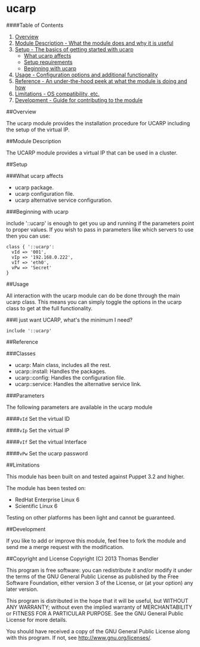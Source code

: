 # ucarp #

####Table of Contents

1. [Overview](#overview)
2. [Module Description - What the module does and why it is useful](#module-description)
3. [Setup - The basics of getting started with ucarp](#setup)
    * [What ucarp affects](#what-ucarp-affects)
    * [Setup requirements](#setup-requirements)
    * [Beginning with ucarp](#beginning-with-ucarp)
4. [Usage - Configuration options and additional functionality](#usage)
5. [Reference - An under-the-hood peek at what the module is doing and how](#reference)
5. [Limitations - OS compatibility, etc.](#limitations)
6. [Development - Guide for contributing to the module](#development)

##Overview

The ucarp module provides the installation procedure for UCARP including the setup of
the virtual IP.

##Module Description

The UCARP module provides a virtual IP that can be used in a cluster.

##Setup

###What ucarp affects

* ucarp package.
* ucarp configuration file.
* ucarp alternative service configuration.

###Beginning with ucarp

include '::ucarp' is enough to get you up and running if the parameters point to
proper values.  If you wish to pass in parameters like which servers to use then you
can use:

```puppet
class { '::ucarp':
  vId => '001',
  vIp => '192.168.0.222',
  vIf => 'eth0',
  vPw => 'Secret'
}
```

##Usage

All interaction with the ucarp module can do be done through the main ucarp class.
This means you can simply toggle the options in the ucarp class to get at the full
functionality.

###I just want UCARP, what's the minimum I need?

```puppet
include '::ucarp'
```

##Reference

###Classes

* ucarp: Main class, includes all the rest.
* ucarp::install: Handles the packages.
* ucarp::config: Handles the configuration file.
* ucarp::service: Handles the alternative service link.

###Parameters

The following parameters are available in the ucarp module

####`vId`
Set the virtual ID

####`vIp`
Set the virtual IP

####`vIf`
Set the virtual Interface

####`vPw`
Set the ucarp password

##Limitations

This module has been built on and tested against Puppet 3.2 and higher.

The module has been tested on:

* RedHat Enterprise Linux 6
* Scientific Linux 6

Testing on other platforms has been light and cannot be guaranteed. 

##Development

If you like to add or improve this module, feel free to fork the module and send
me a merge request with the modification.

##Copyright and License
Copyright (C) 2013 Thomas Bendler

This program is free software: you can redistribute it and/or modify
it under the terms of the GNU General Public License as published by
the Free Software Foundation, either version 3 of the License, or
(at your option) any later version.

This program is distributed in the hope that it will be useful,
but WITHOUT ANY WARRANTY; without even the implied warranty of
MERCHANTABILITY or FITNESS FOR A PARTICULAR PURPOSE.  See the
GNU General Public License for more details.

You should have received a copy of the GNU General Public License
along with this program.  If not, see <http://www.gnu.org/licenses/>.

